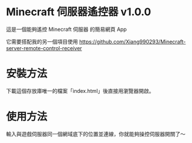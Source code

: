 # Minecraft 伺服器遙控器 v1.0.0
這是一個能夠遙控 Minecraft 伺服器 的簡易網頁 App

它需要搭配我的另一個項目使用
https://github.com/Xiang990293/Minecraft-server-remote-control-receiver

# 安裝方法
下載這個存放庫唯一的檔案「index.html」後直接用瀏覽器開啟。

# 使用方法
輸入與遊戲伺服器同一個網域底下的位置並連線，你就能夠操控伺服器開關了～
